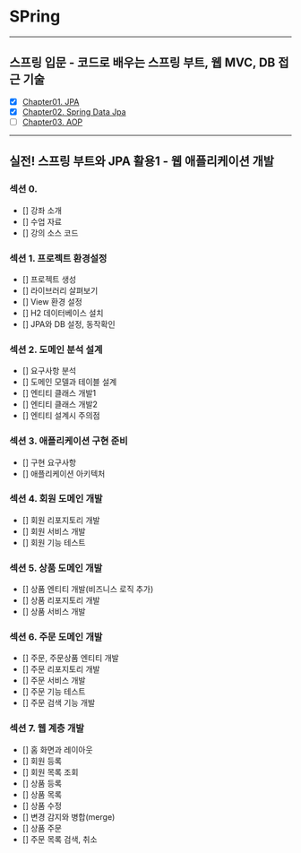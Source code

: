 # SPring

---
## 스프링 입문 - 코드로 배우는 스프링 부트, 웹 MVC, DB 접근 기술
- [x] [Chapter01. JPA](https://github.com/wonjae124/Java/blob/main/Chapter01.md)
- [x] [Chapter02. Spring Data Jpa](https://github.com/wonjae124/Java/blob/main/Chapter02.md)
- [ ] [Chapter03. AOP](https://github.com/wonjae124/Java/blob/main/Chapter03.md)
---
##  실전! 스프링 부트와 JPA 활용1 - 웹 애플리케이션 개발

### 섹션 0. 
- [] 강좌 소개
- [] 수업 자료
- [] 강의 소스 코드

### 섹션 1. 프로젝트 환경설정
- [] 프로젝트 생성
- [] 라이브러리 살펴보기
- [] View 환경 설정
- [] H2 데이터베이스 설치
- [] JPA와 DB 설정, 동작확인

### 섹션 2. 도메인 분석 설계
- [] 요구사항 분석
- [] 도메인 모델과 테이블 설계
- [] 엔티티 클래스 개발1
- [] 엔티티 클래스 개발2
- [] 엔티티 설계시 주의점

### 섹션 3. 애플리케이션 구현 준비
- [] 구현 요구사항
- [] 애플리케이션 아키텍처

### 섹션 4. 회원 도메인 개발
- [] 회원 리포지토리 개발
- [] 회원 서비스 개발
- [] 회원 기능 테스트

### 섹션 5. 상품 도메인 개발
- [] 상품 엔티티 개발(비즈니스 로직 추가)
- [] 상품 리포지토리 개발
- [] 상품 서비스 개발

### 섹션 6. 주문 도메인 개발
- [] 주문, 주문상품 엔티티 개발
- [] 주문 리포지토리 개발
- [] 주문 서비스 개발
- [] 주문 기능 테스트
- [] 주문 검색 기능 개발

### 섹션 7. 웹 계층 개발
- [] 홈 화면과 레이아웃
- [] 회원 등록
- [] 회원 목록 조회
- [] 상품 등록
- [] 상품 목록
- [] 상품 수정
- [] 변경 감지와 병합(merge)
- [] 상품 주문
- [] 주문 목록 검색, 취소
